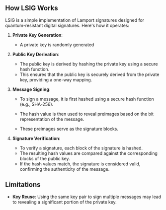 ## How LSIG Works

LSIG is a simple implementation of Lamport signatures designed for quantum-resistant digital signatures. Here's how it operates:

1. **Private Key Generation**:
   - A private key is randomly generated
2. **Public Key Derivation**:

   - The public key is derived by hashing the private key using a secure hash function.
   - This ensures that the public key is securely derived from the private key, providing a one-way mapping.

3. **Message Signing**:

   - To sign a message, it is first hashed using a secure hash function (e.g., SHA-256).
   - The hash value is then used to reveal preimages based on the bit representation of the message.

   - These preimages serve as the signature blocks.

4. **Signature Verification**:
   - To verify a signature, each block of the signature is hashed.
   - The resulting hash values are compared against the corresponding blocks of the public key.
   - If the hash values match, the signature is considered valid, confirming the authenticity of the message.

## Limitations

- **Key Reuse**: Using the same key pair to sign multiple messages may lead to revealing a significant portion of the private key.
